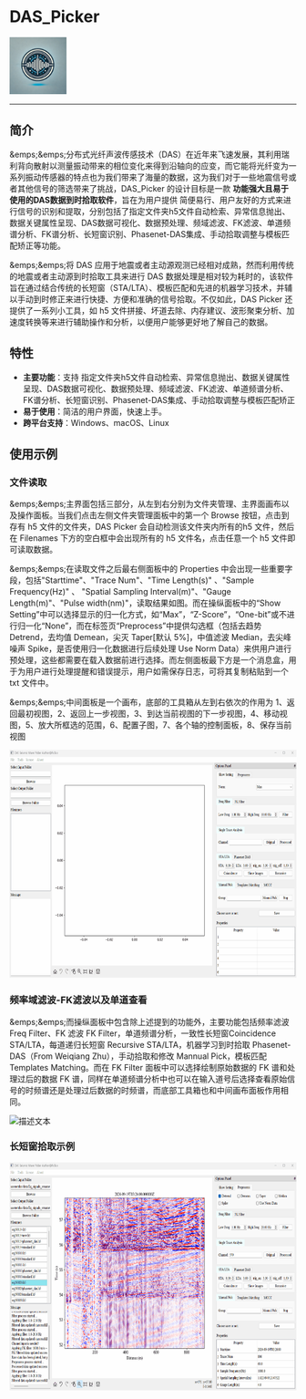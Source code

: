 # DAS_Picker

<img src="https://github.com/FuTau/DAS_Picker/blob/main/icon/icon.png" width="100" height="100" alt="描述文本">

---

## 简介
&emps;&emps;分布式光纤声波传感技术（DAS）在近年来飞速发展，其利用瑞利背向散射以测量振动带来的相位变化来得到沿轴向的应变，而它能将光纤变为一系列振动传感器的特点也为我们带来了海量的数据，这为我们对于一些地震信号或者其他信号的筛选带来了挑战，DAS_Picker 的设计目标是一款 **功能强大且易于使用的DAS数据到时拾取软件**，旨在为用户提供 简便易行、用户友好的方式来进行信号的识别和提取，分别包括了指定文件夹h5文件自动检索、异常信息抛出、数据关键属性呈现、DAS数据可视化、数据预处理、频域滤波、FK滤波、单道频谱分析、FK谱分析、长短窗识别、Phasenet-DAS集成、手动拾取调整与模板匹配矫正等功能。

&emps;&emps;将 DAS 应用于地震或者主动源观测已经相对成熟，然而利用传统的地震或者主动源到时拾取工具来进行 DAS 数据处理是相对较为耗时的，该软件旨在通过结合传统的长短窗（STA/LTA）、模板匹配和先进的机器学习技术，并辅以手动到时修正来进行快捷、方便和准确的信号拾取。不仅如此，DAS Picker 还提供了一系列小工具，如 h5 文件拼接、坏道去除、内存建议、波形聚束分析、加速度转换等来进行辅助操作和分析，以便用户能够更好地了解自己的数据。

## 特性
- **主要功能**：支持 指定文件夹h5文件自动检索、异常信息抛出、数据关键属性呈现、DAS数据可视化、数据预处理、频域滤波、FK滤波、单道频谱分析、FK谱分析、长短窗识别、Phasenet-DAS集成、手动拾取调整与模板匹配矫正
- **易于使用**：简洁的用户界面，快速上手。
- **跨平台支持**：Windows、macOS、Linux

## 使用示例
### 文件读取
&emps;&emps;主界面包括三部分，从左到右分别为文件夹管理、主界面画布以及操作面板。当我们点击左侧文件夹管理面板中的第一个 Browse 按钮，点击到存有 h5 文件的文件夹，DAS Picker 会自动检测该文件夹内所有的h5 文件，然后在 Filenames 下方的空白框中会出现所有的 h5 文件名，点击任意一个 h5 文件即可读取数据。

&emps;&emps;在读取文件之后最右侧面板中的 Properties 中会出现一些重要字段，包括"Starttime"、"Trace Num"、"Time Length(s)" 、"Sample Frequency(Hz)" 、 "Spatial Sampling Interval(m)"、"Gauge Length(m)"、"Pulse width(nm)"，读取结果如图。而在操纵面板中的“Show Setting”中可以选择显示的归一化方式，如“Max”，“Z-Score”，“One-bit”或不进行归一化“None”，而在标签页“Preprocess”中提供勾选框（包括去趋势 Detrend，去均值 Demean，尖灭 Taper[默认 5%]，中值滤波 Median，去尖峰噪声 Spike，是否使用归一化数据进行后续处理 Use Norm Data）来供用户进行预处理，这些都需要在载入数据前进行选择。而左侧面板最下方是一个消息盒，用于为用户进行处理提醒和错误提示，用户如需保存日志，可将其复制粘贴到一个 txt 文件中。

&emps;&emps;中间面板是一个画布，底部的工具箱从左到右依次的作用为 1、返回最初视图，2、返回上一步视图，3、到达当前视图的下一步视图，4、移动视图，5、放大所框选的范围，6、配置子图，7、各个轴的控制面板，8、保存当前视图

<img src="https://github.com/FuTau/DAS_Picker/blob/main/gif/文件读取.gif" width="700" height="400" alt="描述文本">

### 频率域滤波-FK滤波以及单道查看
&emps;&emps;而操纵面板中包含除上述提到的功能外，主要功能包括频率滤波Freq Filter、FK 滤波 FK Filter，单道频谱分析，一致性长短窗Coincidence STA/LTA，每道递归长短窗 Recursive STA/LTA，机器学习到时拾取 Phasenet-DAS（From Weiqiang Zhu），手动拾取和修改 Mannual Pick，模板匹配 Templates Matching。而在 FK Filter 面板中可以选择绘制原始数据的 FK 谱和处理过后的数据 FK 谱，同样在单道频谱分析中也可以在输入道号后选择查看原始信号的时频谱还是处理过后数据的时频谱，而底部工具箱也和中间画布面板作用相同。

<img src="https://github.com/FuTau/DAS_Picker/blob/main/gif/频域滤波-FK滤波以及单道查看.gif" width="700" height="400" alt="描述文本">

### 长短窗拾取示例

<img src="https://github.com/FuTau/DAS_Picker/blob/main/gif/长短窗.gif" width="700" height="400" alt="描述文本">
